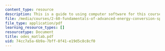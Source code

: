 ```yaml
---
content_type: resource
description: This is a guide to using computer software for this course.
file: /media/courses/2-60-fundamentals-of-advanced-energy-conversion-spring-2004/74cc7a5a6b9a7bff8f41e19d5c8c8cf0_odes_matlab.pdf
file_type: application/pdf
learning_resource_types: []
resourcetype: Document
title: odes_matlab.pdf
uid: 74cc7a5a-6b9a-7bff-8f41-e19d5c8c8cf0
---
```

